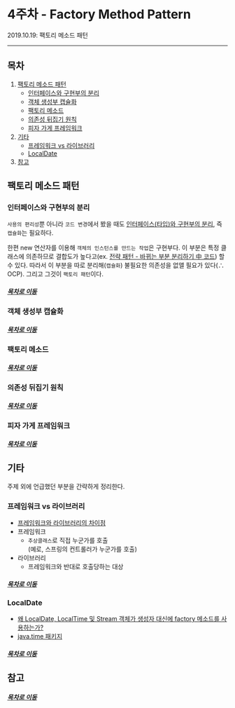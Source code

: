 4주차 - Factory Method Pattern
=======
2019.10.19: 팩토리 메소드 패턴  
- - - -
## 목차
1. [팩토리 메소드 패턴](#팩토리-메소드-패턴)
	* [인터페이스와 구현부의 분리](#인터페이스와-구현부의-분리)
	* [객체 생성부 캡슐화](#객체-생성부-캡슐화)
	* [팩토리 메소드](#팩토리-메소드)
	* [의존성 뒤집기 원칙](#의존성-뒤집기-원칙)
	* [피자 가게 프레임워크](#피자-가게-프레임워크)
2. [기타](#기타)
	* [프레임워크 vs 라이브러리](#프레임워크-vs-라이브러리)
	* [LocalDate](#LocalDate)
3. [참고](#참고)
	
## 팩토리 메소드 패턴
### 인터페이스와 구현부의 분리
`사용의 편리성`뿐 아니라 `코드 변경`에서 봤을 때도 [인터페이스(타입)와 구현부의 분리](https://github.com/nara1030/thinkingInJava/blob/master/docs/thinkingInJava_ch1.md), 즉 `캡슐화`는 필요하다.

한편 new 연산자를 이용해 `객체의 인스턴스를 만드는 작업`은 구현부다. 이 부분은 특정 클래스에 의존하므로 결합도가 높다고(ex. [전략 패턴 - 바뀌는 부분 분리하기 中 코드](https://github.com/nara1030/portfolio/blob/master/docs/study/designPattern/designPattern_week_1.md#%EB%B0%94%EB%80%8C%EB%8A%94-%EB%B6%80%EB%B6%84-%EB%B6%84%EB%A6%AC%ED%95%98%EA%B8%B0)) 할 수 있다. 따라서 이 부분을 따로 분리해(`캡슐화`) 불필요한 의존성을 없앨 필요가 있다(∴ OCP). 그리고 그것이 `팩토리 패턴`이다.

##### [목차로 이동](#목차)

### 객체 생성부 캡슐화

##### [목차로 이동](#목차)

### 팩토리 메소드

##### [목차로 이동](#목차)

### 의존성 뒤집기 원칙

##### [목차로 이동](#목차)

### 피자 가게 프레임워크

##### [목차로 이동](#목차)

## 기타
주제 외에 언급했던 부분을 간략하게 정리한다.

### 프레임워크 vs 라이브러리
* [프레임워크와 라이브러리의 차이점](https://webclub.tistory.com/458)
* 프레임워크
	* `추상클래스`로 직접 누군가를 호출  
	(예로, 스프링의 컨트롤러가 누군가를 호출)
* 라이브러리
	* 프레임워크와 반대로 호출당하는 대상

##### [목차로 이동](#목차)

### LocalDate
* [왜 LocalDate, LocalTime 및 Stream 객체가 생성자 대신에 factory 메소드를 사용하는가?](https://codeday.me/ko/qa/20190610/760909.html)
* [java.time 패키지](https://programmers.co.kr/learn/courses/9/lessons/265)

##### [목차로 이동](#목차)

## 참고


##### [목차로 이동](#목차)